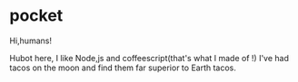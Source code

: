 # pocket

Hi,humans!

Hubot here, I like Node,js and coffeescript(that's what I made of !)
I've had tacos on the moon and find them far superior to Earth tacos.
